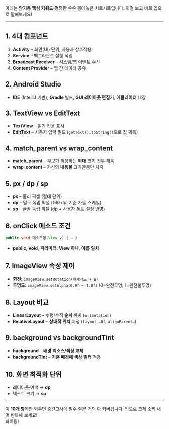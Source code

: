 아래는 **암기용 핵심 키워드·정의만** 쏙쏙 뽑아놓은 치트시트입니다. 이걸 보고 바로 입으로 말해보세요!

---

## 1. 4대 컴포넌트  
1. **Activity** – 화면(UI) 단위, 사용자 상호작용  
2. **Service** – 백그라운드 실행 작업  
3. **Broadcast Receiver** – 시스템/앱 이벤트 수신  
4. **Content Provider** – 앱 간 데이터 공유  

## 2. Android Studio  
- **IDE** (IntelliJ 기반), **Gradle** 빌드, **GUI 레이아웃 편집기**, **에뮬레이터** 내장  

## 3. TextView vs EditText  
- **TextView** – 읽기 전용 표시  
- **EditText** – 사용자 입력 필드 (`getText().toString()`으로 값 획득)  

## 4. match_parent vs wrap_content  
- **match_parent** – 부모가 허용하는 **최대** 크기 전부 채움  
- **wrap_content** – 자신의 **내용물** 크기만큼만 차지  

## 5. px / dp / sp  
- **px** – 물리 픽셀 (절대 단위)  
- **dp** – 밀도 독립 픽셀 (160 dpi 기준 자동 스케일)  
- **sp** – 글꼴 독립 픽셀 (dp + 사용자 폰트 설정 반영)  

## 6. onClick 메소드 조건  
```java
public void 메소드명(View v) { … }
```  
- **public**, **void**, **파라미터: View 하나**, **이름 일치**  

## 7. ImageView 속성 제어  
- **회전:** `imageView.setRotation(현재각도 + Δ)`  
- **투명도:** `imageView.setAlpha(0.0f ~ 1.0f)` (0=완전투명, 1=완전불투명)  

## 8. Layout 비교  
- **LinearLayout** – 수평/수직 **순차 배치** (`orientation`)  
- **RelativeLayout** – **상대적 위치** 지정 (`layout_…Of`, `alignParent…`)  

## 9. background vs backgroundTint  
- **background** – **배경 리소스/색상 교체**  
- **backgroundTint** – **기존 배경에 색상 필터** 적용  

## 10. 화면 최적화 단위  
- 레이아웃·여백 → **dp**  
- 텍스트 크기 → **sp**  
---

이 **10개 항목**만 외우면 중간고사에 필수 질문 거의 다 커버됩니다. 입으로 크게 소리 내어 반복해 보세요!  
화이팅!

